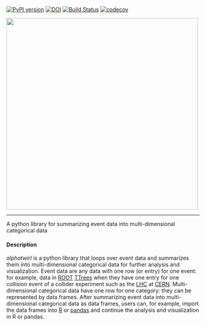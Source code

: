 [![PyPI version](https://badge.fury.io/py/alphatwirl.svg)](https://badge.fury.io/py/alphatwirl) [![DOI](https://zenodo.org/badge/30841569.svg)](https://zenodo.org/badge/latestdoi/30841569) [![Build Status](https://travis-ci.org/alphatwirl/alphatwirl.svg?branch=master)](https://travis-ci.org/alphatwirl/alphatwirl) [![codecov](https://codecov.io/gh/alphatwirl/alphatwirl/branch/master/graph/badge.svg)](https://codecov.io/gh/alphatwirl/alphatwirl)


[<img src="images/AlphaTwirl.png" width="500">](images/AlphaTwirl.png?raw=true)

---

A python library for summarizing event data into multi-dimensional categorical data

#### Description
_alphatwirl_ is a python library that loops over event data and summarizes them into multi-dimensional categorical data for further analysis and visualization. Event data are any data with one row (or entry) for one event: for example, data in [ROOT](https://root.cern.ch/) [TTrees](https://root.cern.ch/doc/master/classTTree.html) when they have one entry for one collision event of a collider experiment such as the [LHC](https://home.cern/topics/large-hadron-collider) at [CERN](http://home.cern/). Multi-dimensional categorical data have one row for one category: they can be represented by data frames. After summarizing event data into multi-dimensional categorical data as data frames, users can, for example, import the data frames into [R](https://www.r-project.org/) or [pandas](http://pandas.pydata.org/) and continue the analysis and visualization in R or pandas.
